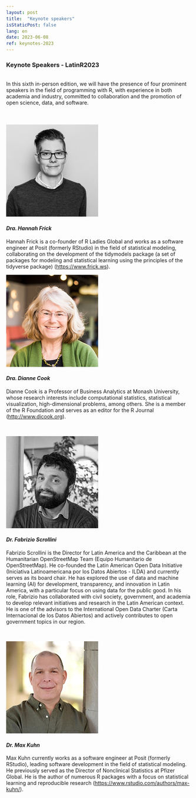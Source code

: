 ```yaml
---
layout: post
title:  "Keynote speakers"
isStaticPost: false
lang: en
date: 2023-06-08
ref: keynotes-2023
---
```


### Keynote Speakers - LatinR2023

<br> In this sixth in-person edition, we will have the presence of four prominent speakers in the field of programming with R, with experience in both academia and industry, committed to collaboration and the promotion of open science, data, and software.
<br> 
<br>
<br>
<br>
![](../../img/posts/hannah.jpg)

#### _Dra. Hannah Frick_
Hannah Frick is a co-founder of R Ladies Global and works as a software engineer at Posit (formerly RStudio) in the field of statistical modeling, collaborating on the development of the tidymodels package (a set of packages for modeling and statistical learning using the principles of the tidyverse package) (https://www.frick.ws).
<br> 

![](../../img/posts/dianne.jpg)

#### _Dra. Dianne Cook_
Dianne Cook is a Professor of Business Analytics at Monash University, whose research interests include computational statistics, statistical visualization, high-dimensional problems, among others. She is a member of the R Foundation and serves as an editor for the R Journal (http://www.dicook.org).

<br> 

![](../../img/posts/Fabrizio.jpg)

#### _*Dr. Fabrizio Scrollini*_
Fabrizio Scrollini is the Director for Latin America and the Caribbean at the Humanitarian OpenStreetMap Team (Equipo Humanitario de OpenStreetMap). He co-founded the Latin American Open Data Initiative (Iniciativa Latinoamericana por los Datos Abiertos - ILDA) and currently serves as its board chair. He has explored the use of data and machine learning (AI) for development, transparency, and innovation in Latin America, with a particular focus on using data for the public good. In his role, Fabrizio has collaborated with civil society, government, and academia to develop relevant initiatives and research in the Latin American context. He is one of the advisors to the International Open Data Charter (Carta Internacional de los Datos Abiertos) and actively contributes to open government topics in our region.


<br> 

![](../../img/posts/Max.jpg)

#### _Dr. Max Kuhn_
Max Kuhn currently works as a software engineer at Posit (formerly RStudio), leading software development in the field of statistical modeling. He previously served as the Director of Nonclinical Statistics at Pfizer Global. He is the author of numerous R packages with a focus on statistical learning and reproducible research (https://www.rstudio.com/authors/max-kuhn/).

